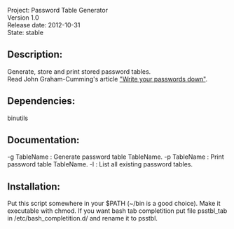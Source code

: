 Project: Password Table Generator   
Version 1.0   
Release date: 2012-10-31   
State: stable   

## Description:

Generate, store and print stored password tables.   
Read John Graham-Cumming's article ["Write your passwords down"](http://blog.jgc.org/2010/12/write-your-passwords-down.html).

## Dependencies:

binutils

## Documentation:

-g TableName : Generate password table TableName.
-p TableName : Print password table TableName.
-l : List all existing password tables.

## Installation:

Put this script somewhere in your $PATH (~/bin is a good choice). Make it executable with chmod.
If you want bash tab completition put file psstbl_tab in /etc/bash_completition.d/ and rename it to psstbl.
